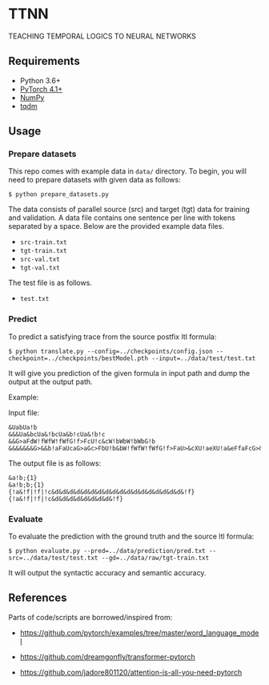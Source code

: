 # TTNN

TEACHING TEMPORAL LOGICS TO NEURAL NETWORKS

## Requirements
- Python 3.6+
- [PyTorch 4.1+](http://pytorch.org/)
- [NumPy](http://www.numpy.org/)
- [tqdm](https://github.com/tqdm/tqdm)

## Usage

### Prepare datasets
This repo comes with example data in `data/` directory. To begin, you will need to prepare datasets with given data as follows:
```
$ python prepare_datasets.py
```

The data consists of parallel source (src) and target (tgt) data for training and validation.
A data file contains one sentence per line with tokens separated by a space.
Below are the provided example data files.

- `src-train.txt`
- `tgt-train.txt`
- `src-val.txt`
- `tgt-val.txt`
  
The test file is as follows.
- `test.txt`

### Predict
To predict a satisfying trace from the source postfix ltl formula:
```
$ python translate.py --config=../checkpoints/config.json --checkpoint=../checkpoints/bestModel.pth --input=../data/test/test.txt
```

It will give you prediction of the given formula in input path and dump the output at the output path.

Example:

Input file:
```
&UabUa!b
&&&Ua&bcUa&!bcUa&b!cUa&!b!c
&&G>aFdW!fWfW!fWfG!f>FcU!c&cW!bWbW!bWbG!b
&&&&&&&G>&&b!aFaUcaG>aGc>FbU!b&bW!fWfW!fWfG!f>FaU>&cXU!aeXU!a&eFfaFcG>&aFeU!&&!efXU!e&!ed|ec|G!aF&aW!fdG>eG!c
```

The output file is as follows:
```
&a!b;{1}
&a!b;b;{1}
{!a&!f|!f|!c&d&d&d&d&d&d&d&d&d&d&d&d&d&d&d&d&d&d&!f}
{!a&!f|!f|!c&d&d&d&d&d&d&d&d&!f}
```

### Evaluate

To evaluate the prediction with the ground truth and the source ltl formula:
```
$ python evaluate.py --pred=../data/prediction/pred.txt --src=../data/test/test.txt --gd=../data/raw/tgt-train.txt
```

It will output the syntactic accuracy and semantic accuracy.

## References

Parts of code/scripts are borrowed/inspired from:

- https://github.com/pytorch/examples/tree/master/word_language_model

- https://github.com/dreamgonfly/transformer-pytorch

- https://github.com/jadore801120/attention-is-all-you-need-pytorch
